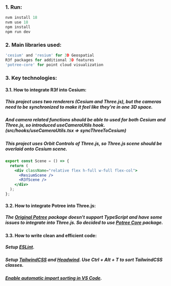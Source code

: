 ### 1. Run:

```jsx
nvm install 18
nvm use 18
npm install
npm run dev
```

### 2. Main libraries used:

```jsx
'cesium' and 'resium' for 3D Geospatial
R3f packages for additional 3D features
'potree-core' for point cloud visualization
```

### 3. Key technologies:

#### 3.1. How to integrate R3f into Cesium:

##### This project uses two renderers (Cesium and Three.js), but the cameras need to be synchronized to make it feel like they're in one 3D space.

##### And camera related functions should be able to used for both Cesium and Three.js, so introduced useCameraUtils hook. (src/hooks/useCameraUtils.tsx ⇒ syncThreeToCesium)

##### This project uses Orbit Controls of Three.js, so Three.js scene should be overlaid onto Cesium scene.

```jsx
export const Scene = () => {
  return (
    <div className="relative flex h-full w-full flex-col">
      <ResiumScene />
      <R3fScene />
    </div>
  );
};
```

#### 3.2. How to integrate Potree into Three.js:

##### The [Original Potree](https://github.com/potree/potree) package doesn't support TypeScript and have some issues to integrate into Three.js. So decided to use [Potree Core](https://github.com/tentone/potree-core) package.

#### 3.3. How to write clean and efficient code:

##### Setup [ESLint](https://www.digitalocean.com/community/tutorials/linting-and-formatting-with-eslint-in-vs-code).

##### Setup [TailwindCSS](https://tailwindcss.com/docs/guides/vite) and [Headwind](https://marketplace.visualstudio.com/items?itemName=heybourn.headwind). Use Ctrl + Alt + T to sort TailwindCSS classes.

##### [Enable automatic import sorting in VS Code](https://dev.to/shanesc/how-to-sort-and-cleanup-imports-on-save-in-vs-code-52p1).
